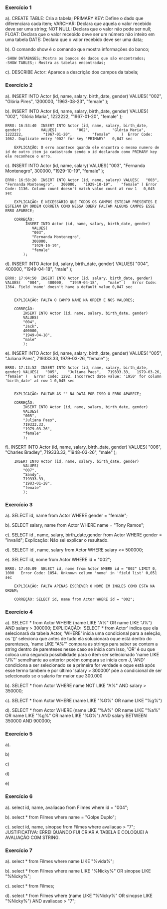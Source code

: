 ### Exercício 1
a).
    CREATE TABLE: Cria a tabela;
    PRIMARY KEY: Define o dado que diferenciara cada item;
    VARCHAR: Declara que aquela o valor recebido deve ser uma string;
    NOT NULL: Declara que o valor não pode ser null;
    FLOAT: Declara que o valor recebido deve ser um número não inteiro em uma tabela
    DATE: Declara que o valor recebido deve ser uma data;
    
b).
    O comando show é o comando que mostra informações do banco;
    
    -SHOW DATABASES;:Mostra os bancos de dados que são encontrados;
    -SHOW TABLES;: Mostra as tabelas encontradas;

c).
    DESCRIBE Actor: Aparece a descrição dos campos da tabela;


### Exercício 2
a).
        INSERT INTO Actor (id, name, salary, birth_date, gender)
        VALUES(
        "002", 
        "Glória Pires",
        1200000,
        "1963-08-23",
        "female"
    );

b).
    INSERT INTO Actor (id, name, salary, birth_date, gender)
        VALUES(
        "002", 
        "Glória Maria",
        1222222,
        "1967-01-20",
        "female"
    );

    ERRO: 16:53:40	INSERT INTO Actor (id, name, salary, birth_date, gender)         VALUES(         "002",          "Glória Maria",         1222222,         "1967-01-20",         "female"     )	Error Code: 1062. Duplicate entry '002' for key 'PRIMARY'	0,047 sec

        EXPLICAÇÃO: O erro acontece quando ele encontra o mesmo numero de id de outro item ja cadastrado sendo o id declarado como PRIMARY key ele reconhece o erro.


c).
    INSERT INTO Actor (id, name, salary)
    VALUES(
    "003", 
    "Fernanda Montenegro",
    300000,
    "1929-10-19", 
    "female"
    );

    ERRO: 16:58:20	INSERT INTO Actor (id, name, salary) VALUES(   "003",    "Fernanda Montenegro",   300000,   "1929-10-19",    "female" )	Error Code: 1136. Column count doesn't match value count at row 1	0,045 sec

        EXPLICAÇÃO: É NECESSÁRIO QUE TODOS OS CAMPOS ESTEJAM PRESENTES E ESTEJAM EM ORDEM CORRETA COMO NESSA QUERY FALTAM ALGUNS CAMPOS ESSE ERRO APARECE;

        CORREÇÃO: 
             INSERT INTO Actor (id, name, salary, birth_date, gender)
                VALUES(
                "003", 
                "Fernanda Montenegro",
                300000,
                "1929-10-19",
                "female"
            );

d).
    INSERT INTO Actor (id, salary, birth_date, gender)
    VALUES(
    "004",
    400000,
    "1949-04-18", 
    "male"
    );

    ERRO: 17:04:50	INSERT INTO Actor (id, salary, birth_date, gender) VALUES(   "004",   400000,   "1949-04-18",    "male" )	Error Code: 1364. Field 'name' doesn't have a default value	0,047 sec


        EXPLICAÇÃO: FALTA O CAMPO NAME NA ORDEM E NOS VALORES;

        CORREÇÃO: 
            INSERT INTO Actor (id, name, salary, birth_date, gender)
            VALUES(
            "004",
            "Jack",
            400000,
            "1949-04-18", 
            "male"
            );

             

e).
    INSERT INTO Actor (id, name, salary, birth_date, gender)
    VALUES(
    "005", 
    "Juliana Paes",
    719333.33,
    1979-03-26, 
    "female"
    );

    ERRO: 17:13:52	INSERT INTO Actor (id, name, salary, birth_date, gender) VALUES(   "005",    "Juliana Paes",   719333.33,   1979-03-26,    "female" )	Error Code: 1292. Incorrect date value: '1950' for column 'birth_date' at row 1	0,045 sec


        EXPLICAÇÃO: FALTAM AS "" NA DATA POR ISSO O ERRO APARECE;

        CORREÇÃO: 
            INSERT INTO Actor (id, name, salary, birth_date, gender)
            VALUES(
            "005", 
            "Juliana Paes",
            719333.33,
            "1979-03-26", 
            "female"
            );

f).
        INSERT INTO Actor (id, name, salary, birth_date, gender)
            VALUES(
            "006", 
            "Charles Bradley",
            719333.33,
            "1948-03-26", 
            "male"
            );
        
        INSERT INTO Actor (id, name, salary, birth_date, gender)
            VALUES(
            "007", 
            "Sandy",
            719333.33,
            "1983-01-28", 
            "female"
            );


### Exercício 3
a).
    SELECT id, name from Actor WHERE gender = "female";

b).
    SELECT salary, name from Actor WHERE name = "Tony Ramos";

c).
    SELECT id , name, salary, birth_date,gender from Actor WHERE gender = "invalid";
        Explicação: Não sei explicar o resultado.

d).
    SELECT id , name, salary from Actor WHERE salary <= 500000;

e).
    SELECT id, nome from Actor WHERE id = "002";

    ERRO: 17:40:09	SELECT id, nome from Actor WHERE id = "002" LIMIT 0, 1000	Error Code: 1054. Unknown column 'nome' in 'field list'	0,051 sec

        EXPLICAÇÃO: FALTA APENAS ESCREVER O NOME EM INGLES COMO ESTA NA ORDEM;

        CORREÇÃO: SELECT id, name from Actor WHERE id = "002";
            



### Exercício 4
a).
    SELECT * from Actor WHERE (name LIKE "A%" OR name LIKE "J%") AND salary > 300000;
        EXPLICAÇÃO: 'SELECT * from Actor' indica que ela selecionará da tabela Actor, 'WHERE' inicia uma condicional para a seleção, os '()' seleciona que antes de tudo ela solucionará oque está dentro do parenteses, 'name LIKE "A%"' compara as strings para saber se contem a string dentro de parenteses nesse caso se inicia com isso, 'OR' é ou que coloca uma segunda possibilidade para o item ser selecionado 'name LIKE "J%"' semelhante ao anterior porém compara se inicia com J, 'AND' condiciona a ser selecionado se a primeira for verdade e oque está após esse termo tambem e por último 'salary > 300000' põe a condicional de ser selecionado se o salario for maior que 300.000

b).
    SELECT * from Actor WHERE name NOT LIKE "A%" AND salary > 350000;

c).
    SELECT * from Actor WHERE (name LIKE "%G%" OR name LIKE "%g%")

d).
    SELECT * from Actor WHERE (name LIKE "%A%" OR name LIKE "%a%" OR name LIKE "%g%" OR name LIKE "%G%") AND salary BETWEEN 350000 AND 900000;



### Exercício 5
a).


b)

c)

d)

e)



### Exercício 6
a).
    select id, name, avaliacao from Filmes where id = "004";

b).
    select * from Filmes where name = "Golpe Duplo";

c).
    select id, name, sinopse from Filmes where avaliacao > "7";
        JUSTIFICATIVA: ERREI QUANDO FUI CRIAR A TABELA E COLOQUEI A AVALIAÇÃO COM STRING.



### Exercício 7
a).
    select * from Filmes where name LIKE "%vida%";

b).
    select * from Filmes where name LIKE "%Nicky%" OR sinopse LIKE "%Nicky%";

c).
    select * from Filmes;

d).
    select * from Filmes where (name LIKE "%Nicky%" OR sinopse LIKE "%Nicky%") AND avaliacao > "7";

